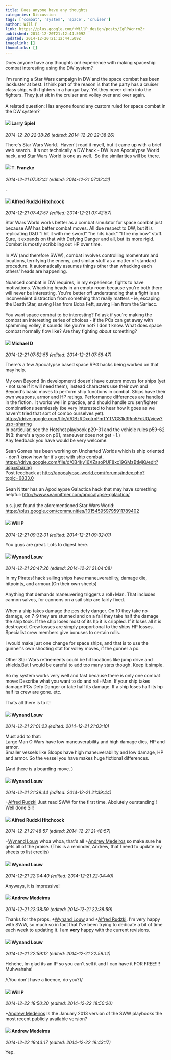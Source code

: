 ```yaml
---
title: Does anyone have any thoughts
categories: Discussion
tags: ['combat', 'system', 'space', 'cruiser']
author: Will P
link: https://plus.google.com/+WillP_design/posts/ZgRPWcnrnZr
published: 2014-12-20T21:12:44.509Z
updated: 2014-12-20T21:12:44.509Z
imagelink: []
thumblinks: []
---
```


Does anyone have any thoughts on/ experience with making spaceship combat interesting using the DW system?<br /><br />I&#39;m running a Star Wars campaign in DW and the space combat has been lackluster at best.  I think part of the reason is that the party has a cruiser class ship, with fighters in a hangar bay.  Yet they never climb into the fighters.  They just sit in the cruiser and volley over and over again.<br /><br />A related question: Has anyone found any custom ruled for space combat in the DW system?
<div id='comment z13iwhibznfag1ga304cizza2nrvtnsbpfs'>
  <h4><img src='{{site.baseurl}}//images/avatars/100147296818432808203_photo.jpg'> Larry Spiel</h4>
      <p><cite>2014-12-20 22:38:26 (edited: 2014-12-20 22:38:26)</cite></p>
        <p>There&#39;s Star Wars World.  Haven&#39;t read it myelf, but it came up with a brief web search.  It&#39;s not technically a DW hack - DW is an Apocalypse World hack, and Star Wars World is one as well.  So the similarities will be there.</p>
</div>
        

<div id='comment z13iwhibznfag1ga304cizza2nrvtnsbpfs'>
  <h4><img src='{{site.baseurl}}//images/avatars/110330901807759406775_photo.jpg'> T. Franzke</h4>
      <p><cite>2014-12-21 07:32:41 (edited: 2014-12-21 07:32:41)</cite></p>
        <p>.</p>
</div>
        

<div id='comment z13iwhibznfag1ga304cizza2nrvtnsbpfs'>
  <h4><img src='{{site.baseurl}}//images/avatars/100812462809734403456_photo.jpg'> Alfred Rudzki Hitchcock</h4>
      <p><cite>2014-12-21 07:42:57 (edited: 2014-12-21 07:42:57)</cite></p>
        <p>Star Wars World works better as a combat simulator for space combat just because AW has better combat moves. All due respect to DW, but it is replicating D&amp;D &quot;I hit it with me sword&quot; &quot;he hits back&quot; &quot;I fire my bow&quot; stuff. Sure, it expands on that with Defying Danger and all, but its more rigid. Combat is mostly scribbling out HP over time.<br /><br />In AW (and therefore SWW), combat involves controlling momentum and locations, terrifying the enemy, and similar stuff as a matter of standard procedure. It automatically assumes things other than whacking each others&#39; heads are happening.<br /><br />Nuanced combat in DW requires, in my experience, fights to have motivations. Whacking heads in an empty room because you&#39;re both there will never be interesting. You&#39;re better off understanding that a fight is an inconvenient distraction from something that really matters - ie, escaping the Death Star, saving Han from Boba Fett, saving Han from the Sarlacc.<br /><br />You want space combat to be interesting? I&#39;d ask if you&#39;re making the combat an interesting series of choices - if the PCs can get away with spamming volley, it sounds like you&#39;re not? I don&#39;t know. What does space combat normally flow like? Are they fighting <i>about</i> something?</p>
</div>
        

<div id='comment z13iwhibznfag1ga304cizza2nrvtnsbpfs'>
  <h4><img src='{{site.baseurl}}//images/avatars/106207499701502364297_photo.jpg'> Michael D</h4>
      <p><cite>2014-12-21 07:52:55 (edited: 2014-12-21 07:58:47)</cite></p>
        <p>There&#39;s a few Apocalypse based space RPG hacks being worked on that may help.<br /><br />My own Beyond (in development) doesn&#39;t have custom moves for ships (yet - not sure if it will need them), instead characters use their own and Beyond&#39;s basic moves to perform ship functions in combat. Ships have their own weapons, armor and HP ratings. Performance differences are handled in the fiction.  It works well in practice, and should handle cruiser/fighter combinations seamlessly (be very interested to hear how it goes as we haven&#39;t tried that sort of combo ourselves yet).<br /><a href="https://drive.google.com/file/d/0BzRDxotrnPmTYTVGS1k3Rm5FdU0/view?usp=sharing" class="ot-anchor">https://drive.google.com/file/d/0BzRDxotrnPmTYTVGS1k3Rm5FdU0/view?usp=sharing</a><br />In particular, see the Hotshot playbook p29-31 and the vehicle rules p59-62 (NB: there&#39;s a typo on p61, maneuver does not get +1.)<br />Any feedback you have would be very welcome. <br /><br />Sean Gomes has been working on Uncharted Worlds which is ship oriented - don&#39;t know how far it&#39;s got with ship combat. <a href="https://drive.google.com/file/d/0B4ky16XZasoPUF8xc19GMzBtMjQ/edit?usp=sharing" class="ot-anchor">https://drive.google.com/file/d/0B4ky16XZasoPUF8xc19GMzBtMjQ/edit?usp=sharing</a><br />Post feedback at <a href="http://apocalypse-world.com/forums/index.php?topic=6833.0" class="ot-anchor">http://apocalypse-world.com/forums/index.php?topic=6833.0</a><br /><br />Sean Nitter has an Apoclaypse Galactica hack that may have something helpful: <a href="http://www.seannittner.com/apocalypse-galactica/" class="ot-anchor">http://www.seannittner.com/apocalypse-galactica/</a><br /><br />p.s. just found the aforementioned Star Wars World:<br /><a href="https://plus.google.com/communities/101545959795911789402" class="ot-anchor">https://plus.google.com/communities/101545959795911789402</a></p>
</div>
        

<div id='comment z13iwhibznfag1ga304cizza2nrvtnsbpfs'>
  <h4><img src='{{site.baseurl}}//images/avatars/100395114003715336076_photo.jpg'> Will P</h4>
      <p><cite>2014-12-21 09:32:01 (edited: 2014-12-21 09:32:01)</cite></p>
        <p>You guys are great.  Lots to digest here.</p>
</div>
        

<div id='comment z13iwhibznfag1ga304cizza2nrvtnsbpfs'>
  <h4><img src='{{site.baseurl}}//images/avatars/111256963556395023796_photo.jpg'> Wynand Louw</h4>
      <p><cite>2014-12-21 20:47:26 (edited: 2014-12-21 21:04:08)</cite></p>
        <p>In my Pirates! hack sailing ships have maneuverability, damage die, hitpoints, and armour.(On their own sheets)<br /><br />Anything that demands maneuvering triggers a roll+Man. That includes cannon salvos, for cannons on a sail ship are fairly fixed. <br /><br />When a ship takes damage the pcs defy danger. On 10 they take no damage, on 7-9 they are stunned and on a fail they take half the damage the ship took. If the ship loses most of its hp it is crippled. If it loses all it is destroyed. Crew losses are simply proportional to the ships HP losses. Specialist crew members give bonuses to certain rolls.<br /><br />I would make just one change for space ships, and that is to use the gunner&#39;s own shooting stat for volley moves, if the gunner a pc.<br /><br />Other Star Wars refinements could be hit locations like jump drive and shields.But I would be careful to add too many stats though. Keep it simple.<br /><br />So my system works very well and fast because there is only one combat move: Describe what you want to do and roll+Man. If your ship takes damage PCs Defy Danger or take half its damage. If a ship loses half its hp half its crew are gone. etc.<br /><br />Thats all there is to it!</p>
</div>
        

<div id='comment z13iwhibznfag1ga304cizza2nrvtnsbpfs'>
  <h4><img src='{{site.baseurl}}//images/avatars/111256963556395023796_photo.jpg'> Wynand Louw</h4>
      <p><cite>2014-12-21 21:01:23 (edited: 2014-12-21 21:03:10)</cite></p>
        <p>Must add to that:<br />Large Man O Wars have low maneuverability and high damage dies, HP and armor.<br />Smaller vessels like Sloops have high maneuverability and low damage, HP and armor. So the vessel you have makes huge fictional differences.﻿<br /><br />(And there is a boarding move. )</p>
</div>
        

<div id='comment z13iwhibznfag1ga304cizza2nrvtnsbpfs'>
  <h4><img src='{{site.baseurl}}//images/avatars/111256963556395023796_photo.jpg'> Wynand Louw</h4>
      <p><cite>2014-12-21 21:39:44 (edited: 2014-12-21 21:39:44)</cite></p>
        <p><span class="proflinkWrapper"><span class="proflinkPrefix">+</span><a class="proflink" href="https://plus.google.com/100812462809734403456" oid="100812462809734403456">Alfred Rudzki</a></span> Just read SWW for the first time. Abolutely ourstanding!!<br />Well done Sir!</p>
</div>
        

<div id='comment z13iwhibznfag1ga304cizza2nrvtnsbpfs'>
  <h4><img src='{{site.baseurl}}//images/avatars/100812462809734403456_photo.jpg'> Alfred Rudzki Hitchcock</h4>
      <p><cite>2014-12-21 21:48:57 (edited: 2014-12-21 21:48:57)</cite></p>
        <p><span class="proflinkWrapper"><span class="proflinkPrefix">+</span><a class="proflink" href="https://plus.google.com/111256963556395023796" oid="111256963556395023796">Wynand Louw</a></span> whoa whoa, that&#39;s all <span class="proflinkWrapper"><span class="proflinkPrefix">+</span><a class="proflink" href="https://plus.google.com/109520895039402955734" oid="109520895039402955734">Andrew Medeiros</a></span> so make sure he gets all of the praise. (This is a reminder, Andrew, that I need to update my sheets to list credits)</p>
</div>
        

<div id='comment z13iwhibznfag1ga304cizza2nrvtnsbpfs'>
  <h4><img src='{{site.baseurl}}//images/avatars/111256963556395023796_photo.jpg'> Wynand Louw</h4>
      <p><cite>2014-12-21 22:04:40 (edited: 2014-12-21 22:04:40)</cite></p>
        <p>Anyways, it is impressive!</p>
</div>
        

<div id='comment z13iwhibznfag1ga304cizza2nrvtnsbpfs'>
  <h4><img src='{{site.baseurl}}//images/avatars/109520895039402955734_photo.jpg'> Andrew Medeiros</h4>
      <p><cite>2014-12-21 22:38:59 (edited: 2014-12-21 22:38:59)</cite></p>
        <p>Thanks for the props, <span class="proflinkWrapper"><span class="proflinkPrefix">+</span><a class="proflink" href="https://plus.google.com/111256963556395023796" oid="111256963556395023796">Wynand Louw</a></span> and <span class="proflinkWrapper"><span class="proflinkPrefix">+</span><a class="proflink" href="https://plus.google.com/100812462809734403456" oid="100812462809734403456">Alfred Rudzki</a></span>. I&#39;m very happy with SWW, so much so in fact that I&#39;ve been trying to dedicate a bit of time each week to updating it. I am <b>very</b> happy with the current revisions.</p>
</div>
        

<div id='comment z13iwhibznfag1ga304cizza2nrvtnsbpfs'>
  <h4><img src='{{site.baseurl}}//images/avatars/111256963556395023796_photo.jpg'> Wynand Louw</h4>
      <p><cite>2014-12-21 22:59:12 (edited: 2014-12-21 22:59:12)</cite></p>
        <p>Hehehe, Im glad its an IP so you can&#39;t sell it and I can have it FOR FREE!!!! Muhwahaha!<br /><br />/(You don&#39;t have a licence, do you?)/</p>
</div>
        

<div id='comment z13iwhibznfag1ga304cizza2nrvtnsbpfs'>
  <h4><img src='{{site.baseurl}}//images/avatars/100395114003715336076_photo.jpg'> Will P</h4>
      <p><cite>2014-12-22 18:50:20 (edited: 2014-12-22 18:50:20)</cite></p>
        <p><span class="proflinkWrapper"><span class="proflinkPrefix">+</span><a class="proflink" href="https://plus.google.com/109520895039402955734" oid="109520895039402955734">Andrew Medeiros</a></span> Is the January 2013 version of the SWW playbooks the most recent publicly available version? </p>
</div>
        

<div id='comment z13iwhibznfag1ga304cizza2nrvtnsbpfs'>
  <h4><img src='{{site.baseurl}}//images/avatars/109520895039402955734_photo.jpg'> Andrew Medeiros</h4>
      <p><cite>2014-12-22 19:43:17 (edited: 2014-12-22 19:43:17)</cite></p>
        <p>Yep.</p>
</div>
        